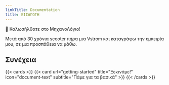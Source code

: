 ```yaml
---
linkTitle: Documentation
title: ΕΙΣΑΓΩΓΗ
---
```


👋 Καλωσήλθατε στο ΜηχανοΛόγιο!

<!--more-->

Μετά από 30 χρόνια scooter πήρα μια Vstrom και καταγράφω την εμπειρία μου, σε μια προσπάθεια να μάθω.

## Συνέχεια

{{< cards >}}
  {{< card url="getting-started" title="Ξεκινάμε!" icon="document-text" subtitle="Πάμε για τα βασικά" >}}
{{< /cards >}}
